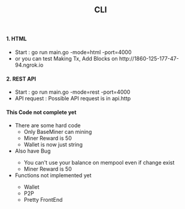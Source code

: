 <!DOCTYPE html>
<html lang="en">
<head>
    <meta charset="UTF-8" />
</head>
<body>
<header>
    <nav>
        <h1>CLI</h1>
    </nav>
</header>
<div>
    <h4>1. HTML</h4>
    <ul>
        <li>Start : go run main.go -mode=html -port=4000</li>
        <li>or you can test Making Tx, Add Blocks on http://1860-125-177-47-94.ngrok.io</li>
    </ul>
    <h4>2. REST API</h4>
    <ul>
        <li>Start : go run main.go -mode=rest -port=4000</li>
        <li>API request : Possible API request is in api.http</li>
    </ul>
    <h4>This Code not complete yet</h4>
    <ul>
        <li>There are some hard code
            <ul>
                <li>Only BaseMiner can mining</li>
                <li>Miner Reward is 50</li>
                <li>Wallet is now just string</li>
            </ul>
        <li>Also have Bug</li>
            <ul>
                <li>You can't use your balance on mempool even if change exist</li>
                <li>Miner Reward is 50</li>
            </ul>
        <li>Functions not implemented yet</li>
        <ul>
            <li>Wallet</li>
            <li>P2P</li>
            <li>Pretty FrontEnd</li>
        </ul>
    </ul>
</div>
</body>
</html>
